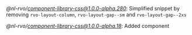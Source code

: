 *@nl-rvo/component-library-css@1.0.0-alpha.280*:
Simplified snippet by removing `rvo-layout-column`, `rvo-layout-gap--sm` and `rvo-layout-gap--2xs`

*@nl-rvo/component-library-css@1.0.0-alpha.18*:
Added component